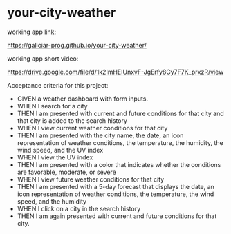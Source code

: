 # your-city-weather

working app link:

 https://galiciar-prog.github.io/your-city-weather/

working app short video:

https://drive.google.com/file/d/1k2ImHEIUnxvF-JgErfy8Cy7F7K_prxzR/view

Acceptance criteria for this project:

* GIVEN a weather dashboard with form inputs.
* WHEN I search for a city
* THEN I am presented with current and future conditions for that city and that city is added to the search history
* WHEN I view current weather conditions for that city
* THEN I am presented with the city name, the date, an icon representation of weather conditions, the temperature, the humidity, the wind speed, and the UV index
* WHEN I view the UV index
* THEN I am presented with a color that indicates whether the conditions are favorable, moderate, or severe
* WHEN I view future weather conditions for that city
* THEN I am presented with a 5-day forecast that displays the date, an icon representation of weather conditions, the temperature, the wind speed, and the humidity
* WHEN I click on a city in the search history
* THEN I am again presented with current and future conditions for that city.
